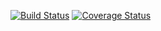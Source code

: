 [![Build Status](https://travis-ci.org/chepe4pi/ethereum_scanner.svg?branch=master)](https://travis-ci.org/chepe4pi/ethereum_scanner)
[![Coverage Status](https://coveralls.io/repos/github/chepe4pi/ethereum_scanner/badge.svg?branch=coveralls)](https://coveralls.io/github/chepe4pi/ethereum_scanner?branch=coveralls)